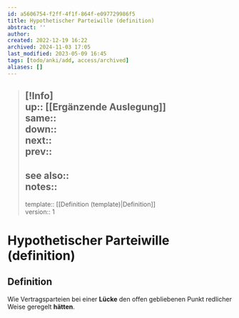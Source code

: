 ```yaml
---
id: a5606754-f2ff-4f1f-864f-e097729986f5
title: Hypothetischer Parteiwille (definition)
abstract: ''
author: 
created: 2022-12-19 16:22
archived: 2024-11-03 17:05
last_modified: 2023-05-09 16:45
tags: [todo/anki/add, access/archived]
aliases: []
---
```


> [!Info]  
> up:: [[Ergänzende Auslegung]]  
> same::  
> down::  
> next::  
> prev::
> ---  
> see also::  
> notes:: 
> ---
> template:: [[Definition (template)|Definition]]  
> version:: 1

# Hypothetischer Parteiwille (definition)

## Definition

Wie Vertragsparteien bei einer **Lücke** den offen gebliebenen Punkt redlicher Weise geregelt **hätten**.
